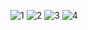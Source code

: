 ![1](https://cloud.githubusercontent.com/assets/17029783/14387609/13b96354-fd5f-11e5-8da5-25cbd43a279b.JPG)
![2](https://cloud.githubusercontent.com/assets/17029783/14387610/13ba50e8-fd5f-11e5-8cb3-740ab2d5fb68.JPG)
![3](https://cloud.githubusercontent.com/assets/17029783/14387608/13b6b064-fd5f-11e5-83e3-d6e0a3850ef4.JPG)
![4](https://cloud.githubusercontent.com/assets/17029783/14387611/13bc7698-fd5f-11e5-939d-ec8e8cfa4ef9.JPG)
